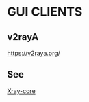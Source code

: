 
# GUI CLIENTS

## v2rayA

https://v2raya.org/

## See

[Xray-core](https://github.com/XTLS/Xray-core#gui-clients)
